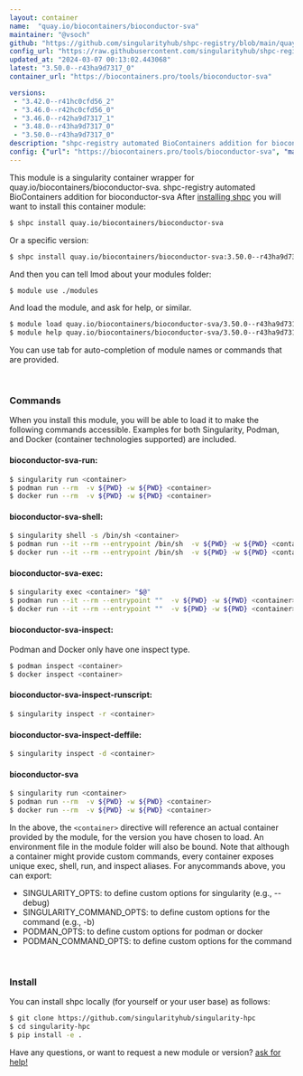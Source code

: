 ```yaml
---
layout: container
name:  "quay.io/biocontainers/bioconductor-sva"
maintainer: "@vsoch"
github: "https://github.com/singularityhub/shpc-registry/blob/main/quay.io/biocontainers/bioconductor-sva/container.yaml"
config_url: "https://raw.githubusercontent.com/singularityhub/shpc-registry/main/quay.io/biocontainers/bioconductor-sva/container.yaml"
updated_at: "2024-03-07 00:13:02.443068"
latest: "3.50.0--r43ha9d7317_0"
container_url: "https://biocontainers.pro/tools/bioconductor-sva"

versions:
 - "3.42.0--r41hc0cfd56_2"
 - "3.46.0--r42hc0cfd56_0"
 - "3.46.0--r42ha9d7317_1"
 - "3.48.0--r43ha9d7317_0"
 - "3.50.0--r43ha9d7317_0"
description: "shpc-registry automated BioContainers addition for bioconductor-sva"
config: {"url": "https://biocontainers.pro/tools/bioconductor-sva", "maintainer": "@vsoch", "description": "shpc-registry automated BioContainers addition for bioconductor-sva", "latest": {"3.50.0--r43ha9d7317_0": "sha256:629dc27d5b8259456a194eac8b3adf1b8ead6d82269527e96f620d982fde05cc"}, "tags": {"3.42.0--r41hc0cfd56_2": "sha256:0a58997f32ea6781c6a202f004af5c3019c1745abd59cb4ce609a95ea9e8df82", "3.46.0--r42hc0cfd56_0": "sha256:c4134147d5137ae9204a518a00633d9aa38a880e62d7188184e49ac3cc314a12", "3.46.0--r42ha9d7317_1": "sha256:e7c633af05968c47662bbc5ffb27ff528d7a880feb89e4d3cb668cab50719ae9", "3.48.0--r43ha9d7317_0": "sha256:6ebd6a368b9824b32b46dbfcef66fff13139ac71fdbf8e84ebc5d9d558ff8019", "3.50.0--r43ha9d7317_0": "sha256:629dc27d5b8259456a194eac8b3adf1b8ead6d82269527e96f620d982fde05cc"}, "docker": "quay.io/biocontainers/bioconductor-sva"}
---
```


This module is a singularity container wrapper for quay.io/biocontainers/bioconductor-sva.
shpc-registry automated BioContainers addition for bioconductor-sva
After [installing shpc](#install) you will want to install this container module:


```bash
$ shpc install quay.io/biocontainers/bioconductor-sva
```

Or a specific version:

```bash
$ shpc install quay.io/biocontainers/bioconductor-sva:3.50.0--r43ha9d7317_0
```

And then you can tell lmod about your modules folder:

```bash
$ module use ./modules
```

And load the module, and ask for help, or similar.

```bash
$ module load quay.io/biocontainers/bioconductor-sva/3.50.0--r43ha9d7317_0
$ module help quay.io/biocontainers/bioconductor-sva/3.50.0--r43ha9d7317_0
```

You can use tab for auto-completion of module names or commands that are provided.

<br>

### Commands

When you install this module, you will be able to load it to make the following commands accessible.
Examples for both Singularity, Podman, and Docker (container technologies supported) are included.

#### bioconductor-sva-run:

```bash
$ singularity run <container>
$ podman run --rm  -v ${PWD} -w ${PWD} <container>
$ docker run --rm  -v ${PWD} -w ${PWD} <container>
```

#### bioconductor-sva-shell:

```bash
$ singularity shell -s /bin/sh <container>
$ podman run --it --rm --entrypoint /bin/sh  -v ${PWD} -w ${PWD} <container>
$ docker run --it --rm --entrypoint /bin/sh  -v ${PWD} -w ${PWD} <container>
```

#### bioconductor-sva-exec:

```bash
$ singularity exec <container> "$@"
$ podman run --it --rm --entrypoint ""  -v ${PWD} -w ${PWD} <container> "$@"
$ docker run --it --rm --entrypoint ""  -v ${PWD} -w ${PWD} <container> "$@"
```

#### bioconductor-sva-inspect:

Podman and Docker only have one inspect type.

```bash
$ podman inspect <container>
$ docker inspect <container>
```

#### bioconductor-sva-inspect-runscript:

```bash
$ singularity inspect -r <container>
```

#### bioconductor-sva-inspect-deffile:

```bash
$ singularity inspect -d <container>
```



#### bioconductor-sva

```bash
$ singularity run <container>
$ podman run --rm  -v ${PWD} -w ${PWD} <container>
$ docker run --rm  -v ${PWD} -w ${PWD} <container>
```


In the above, the `<container>` directive will reference an actual container provided
by the module, for the version you have chosen to load. An environment file in the
module folder will also be bound. Note that although a container
might provide custom commands, every container exposes unique exec, shell, run, and
inspect aliases. For anycommands above, you can export:

 - SINGULARITY_OPTS: to define custom options for singularity (e.g., --debug)
 - SINGULARITY_COMMAND_OPTS: to define custom options for the command (e.g., -b)
 - PODMAN_OPTS: to define custom options for podman or docker
 - PODMAN_COMMAND_OPTS: to define custom options for the command

<br>

### Install

You can install shpc locally (for yourself or your user base) as follows:

```bash
$ git clone https://github.com/singularityhub/singularity-hpc
$ cd singularity-hpc
$ pip install -e .
```

Have any questions, or want to request a new module or version? [ask for help!](https://github.com/singularityhub/singularity-hpc/issues)